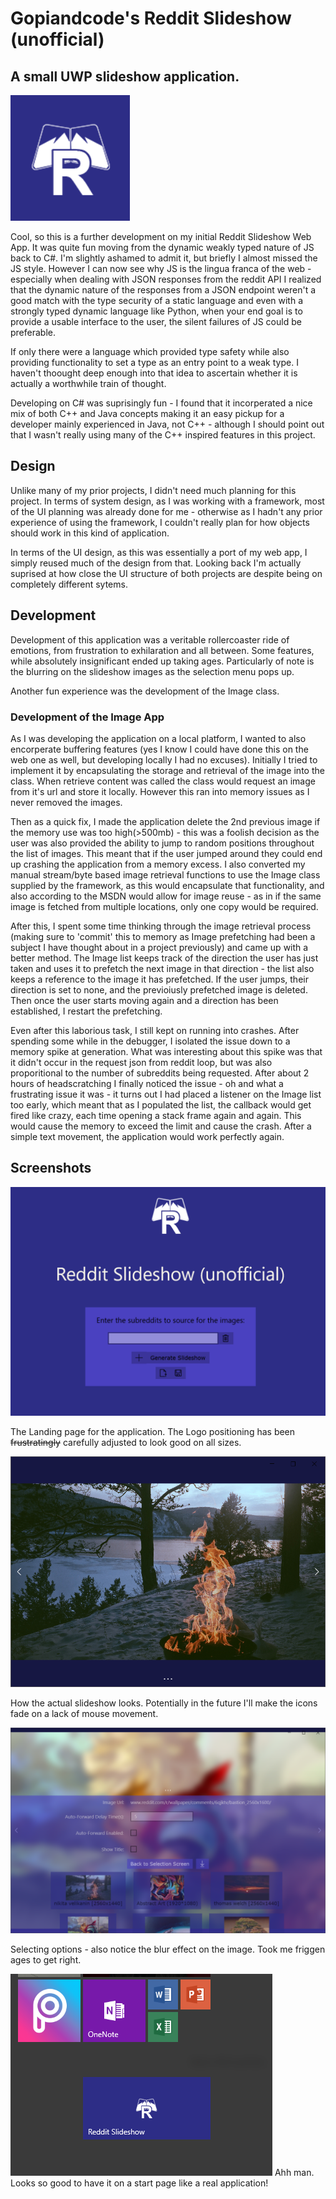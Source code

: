 # Gopiandcode's Reddit Slideshow (unofficial)
## A small UWP slideshow application.
![The Application Logo][logo]

Cool, so this is a further development on my initial Reddit Slideshow Web App. It was quite fun moving from the dynamic weakly typed nature of JS back to C#.
I'm slightly ashamed to admit it, but briefly I almost missed the JS style. However I can now see why JS is the lingua franca of
the web - especially when dealing with JSON responses from the reddit API I realized that the dynamic nature of the responses
from a JSON endpoint weren't a good match with the type security of a static language and even with a strongly typed dynamic language
like Python, when your end goal is to provide a usable interface to the user, the silent failures of JS could be preferable.

If only there were a language which provided type safety while also providing functionality to set a type as an entry point to
a weak type. I haven't thoought deep enough into that idea to ascertain whether it is actually a worthwhile train of thought.

Developing on C# was suprisingly fun - I found that it incorperated a nice mix of both C++ and Java concepts making it an easy
pickup for a developer mainly experienced in Java, not C++ - although I should point out that I wasn't really using many of the
C++ inspired features in this project.

## Design
Unlike many of my prior projects, I didn't need much planning for this project. In terms of system design, as I was working with a framework, most of the UI
planning was already done for me - otherwise as I hadn't any prior experience of using the framework, I couldn't really plan for
how objects should work in this kind of application.

In terms of the UI design, as this was essentially a port of my web app, I simply reused much of the design from that. Looking back
I'm actually suprised at how close the UI structure of both projects are despite being on completely different sytems.

## Development
Development of this application was a veritable rollercoaster ride of emotions, from frustration to exhilaration and all between.
Some features, while absolutely insignificant ended up taking ages. Particularly of note is the blurring on the slideshow images as
the selection menu pops up.

Another fun experience was the development of the Image class.

### Development of the Image App
As I was developing the application on a local platform, I wanted to also encorperate buffering features (yes I know I could have done this on the web one as well, but developing locally I had no excuses).
Initially I tried to implement it by encapsulating the storage and retrieval of the image into the class. When retrieve content was called the class would request an image from it's url and store it locally. However this ran into memory issues as I never removed the images.

Then as a quick fix, I made the application delete the 2nd previous image if the memory use was too high(>500mb) - this was a
foolish decision as the user was also provided the ability to jump to random positions throughout the list of images. This meant that
if the user jumped around they could end up crashing the application from a memory excess. I also converted my manual stream/byte based
image retrieval functions to use the Image class supplied by the framework, as this would encapsulate that functionality, and also
according to the MSDN would allow for image reuse - as in if the same image is fetched from multiple locations, only one copy would be 
required.

After this, I spent some time thinking through the image retrieval process (making sure to 'commit' this to memory as Image prefetching
had been a subject I have thought about in a project previously) and came up with a better method. The Image list keeps track of the 
direction the user has just taken and uses it to prefetch the next image in that direction - the list also keeps a reference to the image
it has prefetched. If the user jumps, their direction is set to none, and the previoiusly prefetched image is deleted. Then once the
user starts moving again and a direction has been established, I restart the prefetching.

Even after this laborious task, I still kept on running into crashes. After spending some while in the debugger, I isolated the
issue down to a memory spike at generation. What was interesting about this spike was that it didn't occur in the request json from
reddit loop, but was also proporitional to the number of subreddits being requested. After about 2 hours of headscratching I finally noticed
the issue - oh and what a frustrating issue it was - it turns out I had placed a listener on the Image list too early, which meant
that as I populated the list, the callback would get fired like crazy, each time opening a stack frame again and again. This would 
cause the memory to exceed the limit and cause the crash. After a simple text movement, the application would work perfectly again.



## Screenshots
![Landing Page][landingpage]

The Landing page for the application. The Logo positioning has been ~~frustratingly~~ carefully adjusted to look good on all sizes.

![Image View Page][imageviewpage]

How the actual slideshow looks. Potentially in the future I'll make the icons fade on a lack of mouse movement.

![Options Page][optionspage]

Selecting options - also notice the blur effect on the image. Took me friggen ages to get right.

![On the Start Menu][startmenu]
Ahh man. Looks so good to have it on a start page like a real application!


[logo]: https://raw.githubusercontent.com/Gopiandcode/UWP-RedditSlideshow/master/docs/images/AppLogo.png "Reddit Slideshow Unofficial"
[landingpage]: https://raw.githubusercontent.com/Gopiandcode/UWP-RedditSlideshow/master/docs/images/LandingPage.png "Landing Page"
[imageviewpage]: https://raw.githubusercontent.com/Gopiandcode/UWP-RedditSlideshow/master/docs/images/ImageViewScreen.png "Image View Page"
[optionspage]: https://raw.githubusercontent.com/Gopiandcode/UWP-RedditSlideshow/master/docs/images/SelectionScreen.png "Options Page"
[startmenu]: https://raw.githubusercontent.com/Gopiandcode/UWP-RedditSlideshow/master/docs/images/OnStartScreen.png "Application on the Start menu"

